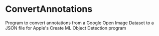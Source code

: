# ConvertAnnotations
 Program to convert annotations from a Google Open Image Dataset to a JSON file for Apple's Create ML Object Detection program
